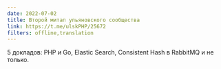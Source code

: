 ```yaml
---
date: 2022-07-02
title: Второй митап ульяновского сообщества
link: https://t.me/ulskPHP/25672
filters: offline,translation
---
```


5 докладов: PHP и Go, Elastic Search, Consistent Hash в RabbitMQ и не только.
